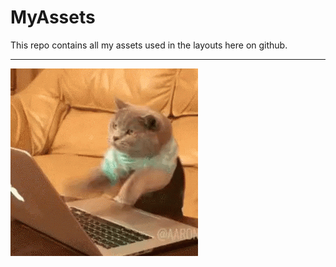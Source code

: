 # MyAssets

This repo contains all my assets used in the layouts here on github.

***
![cat](https://github.com/cinthiatengan/MyAssets/blob/main/img/catcoding.gif)

